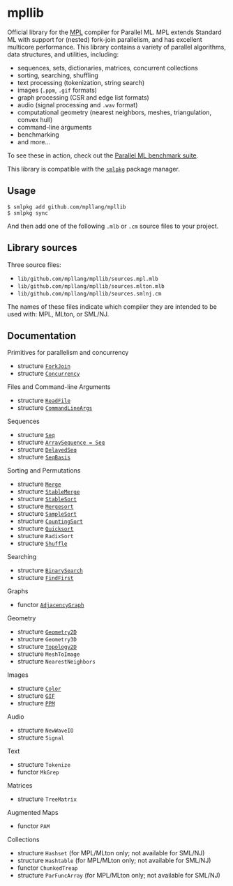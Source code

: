 # mpllib
Official library for the [MPL](https://github.com/mpllang/mpl) compiler
for Parallel ML. MPL extends Standard ML with support for (nested) fork-join
parallelism, and has excellent multicore performance. This library contains
a variety of parallel algorithms, data structures, and utilities, including:
  * sequences, sets, dictionaries, matrices, concurrent collections
  * sorting, searching, shuffling
  * text processing (tokenization, string search)
  * images (`.ppm`, `.gif` formats)
  * graph processing (CSR and edge list formats)
  * audio (signal processing and `.wav` format)
  * computational geometry (nearest neighbors, meshes, triangulation, convex hull)
  * command-line arguments
  * benchmarking
  * and more...

To see these in action, check out the
[Parallel ML benchmark suite](https://github.com/mpllang/parallel-ml-bench).

This library is compatible with the
[`smlpkg`](https://github.com/diku-dk/smlpkg) package manager.

## Usage

```
$ smlpkg add github.com/mpllang/mpllib
$ smlpkg sync
```

And then add one of the following `.mlb` or `.cm` source files to your project.

## Library sources

Three source files:

* `lib/github.com/mpllang/mpllib/sources.mpl.mlb`
* `lib/github.com/mpllang/mpllib/sources.mlton.mlb`
* `lib/github.com/mpllang/mpllib/sources.smlnj.cm`

The names of these files indicate which compiler they are intended to be
used with: MPL, MLton, or SML/NJ.

## Documentation

Primitives for parallelism and concurrency
* structure [`ForkJoin`](doc/ForkJoin.md)
* structure [`Concurrency`](doc/Concurrency.md)

Files and Command-line Arguments
* structure [`ReadFile`](doc/ReadFile.md)
* structure [`CommandLineArgs`](doc/CommandLineArgs.md)

Sequences
* structure [`Seq`](doc/Seq.md)
* structure [`ArraySequence = Seq`](doc/Seq.md)
* structure [`DelayedSeq`](doc/DelayedSeq.md)
* structure [`SeqBasis`](doc/SeqBasis.md)

Sorting and Permutations
* structure [`Merge`](doc/Merge.md)
* structure [`StableMerge`](doc/StableMerge.md)
* structure [`StableSort`](doc/StableSort.md)
* structure [`Mergesort`](doc/Mergesort.md)
* structure [`SampleSort`](doc/SampleSort.md)
* structure [`CountingSort`](doc/CountingSort.md)
* structure [`Quicksort`](doc/Quicksort.md)
* structure `RadixSort`
* structure [`Shuffle`](doc/Shuffle.md)

Searching
* structure [`BinarySearch`](doc/BinarySearch.md)
* structure [`FindFirst`](doc/FindFirst.md)

Graphs
* functor [`AdjacencyGraph`](doc/AdjacencyGraph.md)

Geometry
* structure [`Geometry2D`](doc/Geometry2D.md)
* structure `Geometry3D`
* structure [`Topology2D`](doc/Topology2D.md)
* structure `MeshToImage`
* structure `NearestNeighbors`

Images
* structure [`Color`](doc/Color.md)
* structure [`GIF`](doc/GIF.md)
* structure [`PPM`](doc/PPM.md)

Audio
* structure `NewWaveIO`
* structure `Signal`

Text
* structure `Tokenize`
* functor `MkGrep`

Matrices
* structure `TreeMatrix`

Augmented Maps
* functor `PAM`

Collections
* structure `Hashset` (for MPL/MLton only; not available for SML/NJ)
* structure `Hashtable` (for MPL/MLton only; not available for SML/NJ)
* functor `ChunkedTreap`
* structure `ParFuncArray` (for MPL/MLton only; not available for SML/NJ)